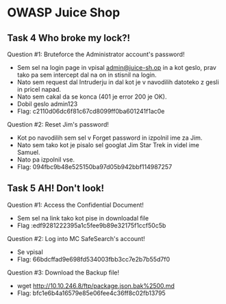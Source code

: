 # OWASP Juice Shop

## Task 4 Who broke my lock?!
Question #1: Bruteforce the Administrator account's password!
- Sem sel  na login page in vpisal admin@juice-sh.op in a kot geslo, prav tako pa sem intercept dal na on in stisnil na login.
- Nato sem request dal Intruderju in dal kot je v navodilih datoteko z gesli in pricel napad.
- Nato sem cakal da se konca (401 je error 200 je OK).
- Dobil geslo admin123 
- Flag: c2110d06dc6f81c67cd8099ff0ba601241f1ac0e

Question #2: Reset Jim's password!
- Kot po navodilih sem sel v Forget password in izpolnil ime za Jim.
- Nato sem tako kot je pisalo sel googlat Jim Star Trek in videl ime Samuel.
- Nato pa izpolnil vse.
- Flag: 094fbc9b48e525150ba97d05b942bbf114987257

## Task 5 AH! Don't look! 
Question #1: Access the Confidential Document!
- Sem sel na link tako kot pise in downloadal file
- Flag :edf9281222395a1c5fee9b89e32175f1ccf50c5b

Question #2: Log into MC SafeSearch's account!
- Se vpisal
- Flag: 66bdcffad9e698fd534003fbb3cc7e2b7b55d7f0

Question #3: Download the Backup file!
- wget http://10.10.246.8/ftp/package.json.bak%2500.md 
- Flag: bfc1e6b4a16579e85e06fee4c36ff8c02fb13795




